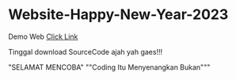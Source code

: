 # Website-Happy-New-Year-2023
Demo Web [Click Link](https://afidyoga.github.io/Website-Happy-New-Year-2023/)

Tinggal download SourceCode ajah yah gaes!!!

"SELAMAT MENCOBA" ""Coding Itu Menyenangkan Bukan"""
